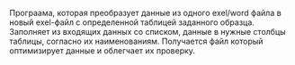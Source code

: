 Програама, которая преобразует данные из одного exel/word файла в новый exel-файл с определенной таблицей заданного образца. Заполняет из входящих данных со списком, данные в нужные столбцы таблицы, согласно их наименованиям.
Получается файл который оптимизирует данные и облегчает их проверку.

